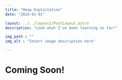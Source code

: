 ```yaml
---
title: "Heap Exploitation"
date: "2024-01-01"

layout: ../../layouts/PostLayout.astro
description: "Look what I've been learning so far!"

img_path : ""
img_alt : "Insert image description here"

---
```


# Coming Soon!